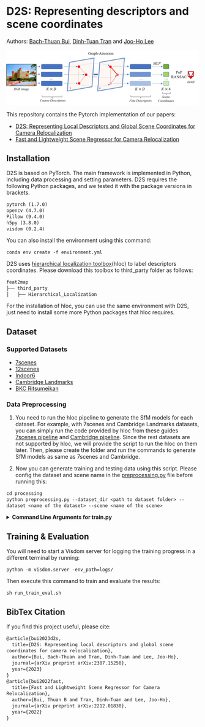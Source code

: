 # D2S: Representing descriptors and scene coordinates

Authors: [Bach-Thuan Bui](https://thuanbb.github.io/), [Dinh-Tuan Tran](https://sites.google.com/view/tuantd/) and [Joo-Ho Lee](https://research-db.ritsumei.ac.jp/rithp/k03/resid/S000220;jsessionid=8CC0520A8C7C1F3D502596F0A07D64B0?lang=en)

<p align="center">
<img src="imgs/D2S.jpg">
<p>

This repository contains the Pytorch implementation of our papers: 
- [D2S: Representing Local Descriptors and Global Scene Coordinates for Camera Relocalization](https://thpjp.github.io/d2s/)
- [Fast and Lightweight Scene Regressor for Camera Relocalization](https://arxiv.org/abs/2212.01830)

## Installation
D2S is based on PyTorch. The main framework is implemented in Python, including data processing and setting parameters.
D2S requires the following Python packages, and we tested it with the package versions in brackets.
```
pytorch (1.7.0)
opencv (4.7.0)
Pillow (9.4.0)
h5py (3.8.0)
visdom (0.2.4)
```
You can also install the environment using this command: 
```
conda env create -f environment.yml
```

D2S uses [hierarchical localization toolbox](https://github.com/cvg/Hierarchical-Localization)(hloc) to label descriptors coordinates. 
Please download this toolbox to third_party folder as follows:
 ```
feat2map
├── third_party
│   ├── Hierarchical_Localization
 ```
For the installation of hloc, you can use the same environment with D2S, just need to install some more Python packages that hloc requires. 
## Dataset 
### Supported Datasets
 - [7scenes](https://www.microsoft.com/en-us/research/project/rgb-d-dataset-7-scenes/)
 - [12scenes](http://graphics.stanford.edu/projects/reloc/)
 - [Indoor6](https://github.com/microsoft/SceneLandmarkLocalization)
 - [Cambridge Landmarks](http://mi.eng.cam.ac.uk/projects/relocalisation/#dataset)
 - [BKC Ritsumeikan](https://drive.google.com/file/d/1XEdnrFTzThruG15pW2A_1jYAxtpYbwq5/view?usp=sharing)
### Data Preprocessing
 1. You need to run the hloc pipeline to generate the SfM models for each dataset. For example, with 7scenes and Cambridge Landmarks datasets, you can simply run the code provided by hloc from these guides [7scenes pipeline](https://github.com/cvg/Hierarchical-Localization/tree/master/hloc/pipelines/7Scenes) and [Cambridge pipeline](https://github.com/cvg/Hierarchical-Localization/tree/master/hloc/pipelines/Cambridge). Since the rest datasets are not supported by hloc, we will provide the script to run the hloc on them later. Then, please create the folder and run the commands to generate SfM models as same as 7scenes and Cambridge.
 
 3. Now you can generate training and testing data using this script. Please config the dataset and scene name in the [preprocessing.py](https://github.com/ais-lab/feat2map/blob/main/processing/preprocessing.py) file before running this:
```shell
cd processing
python preprocessing.py --dataset_dir <path to dataset folder> --dataset <name of the dataset> --scene <name of the scene>
```
<details>
<summary><span style="font-weight: bold;">Command Line Arguments for train.py</span></summary>

  #### --dataset_dir
  Path to the datset folder (```../third_party/Hierarchical_Localization/datasets/``` by default).

  #### --dataset
  Name of the datset (Eg: `7scenes`, `Cambridge`).

  #### --scene
  Name of the scene (Eg: `chess`, `fire`).

  #### --hloc_out_dir
  Path to the directory where you store the result after running hloc (```../third_party/Hierarchical-Localization/outputs/``` by default).

  #### --out_dir
  Path to the output directory (```../dataset``` by default).

  #### --process_train_data_augmentation
  Option to perform data augmentation on training data (```True``` by default).

  #### --process_unlabel_data
  Generate pseudo data from unlabels (```False``` by default).

  #### --process_unlabel_data_pls_augment
  Do augmentation on unlabel data (```False``` by default).

  

</details>

## Training & Evaluation
You will need to start a Visdom server for logging the training progress in a different terminal by running:
```
python -m visdom.server -env_path=logs/
```
Then execute this command to train and evaluate the results:
```
sh run_train_eval.sh
```

## BibTex Citation 
If you find this project useful, please cite:
```
@article{bui2023d2s,
  title={D2S: Representing local descriptors and global scene coordinates for camera relocalization},
  author={Bui, Bach-Thuan and Tran, Dinh-Tuan and Lee, Joo-Ho},
  journal={arXiv preprint arXiv:2307.15250},
  year={2023}
}
@article{bui2022fast,
  title={Fast and Lightweight Scene Regressor for Camera Relocalization},
  author={Bui, Thuan B and Tran, Dinh-Tuan and Lee, Joo-Ho},
  journal={arXiv preprint arXiv:2212.01830},
  year={2022}
}
```


